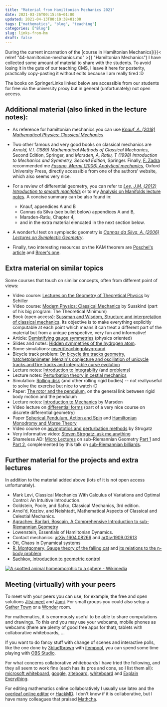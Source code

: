 ```yaml
---
title: "Material from Hamiltonian Mechanics 2021"
date: 2021-03-26T00:15:46+01:00
updated: 2021-04-13T00:10:38+01:00
tags: ["mathematics", "blog", "teaching"]
categories: ["Blog"]
slug: links-from-hm
draft: false
---
```


During the current incarnation of the [course in Hamiltonian Mechanics]({{< relref "44-hamiltonian-mechanics.md" >}} "Hamiltonian Mechanics") I have collected some amount of material to share with the students.
To avoid losing it in the guts of our teaching CMS, I leave it here for posterity, practically copy-pasting it without edits because I am really tired :D

The books on SpringerLinks linked below are accessible from our students for free via the university proxy but in general (unfortunately) not open access.

## Additional material (also linked in the lecture notes):

- As reference for hamiltonian mechanics you can use [_Knauf, A. (2018) Mathematical Physics: Classical Mechanics_](https://link.springer.com/book/10.1007%2F978-3-662-55774-7)

- Two other famous and very good books on classical mechanics are _Arnold, V.I. (1989) Mathematical Methods of Classical Mechanics_, Second Edition, Springer, and _Marsden, A, Ratiu, T (1998) Introduction to Mechanics and Symmetry, Second Edition_, Springer. Finally, [F. Zadra](https://sites.google.com/view/fzadra/) recommended me [_Fasano, Marmi (2006) Analytical mechanics_](https://web.archive.org/web/20180417155852/http://homepage.sns.it/marmi/papers/Fasano,%20A.%20&%20Marmi,%20S.%20-%20Analytical%20mechanics%20(Oxford,%202006).pdf), Oxford University Press, directly accessible from one of the authors' website, which also seems very nice.

- For a review of differential geometry, you can refer to [_Lee, J.M. (2012) Introduction to smooth manifolds_](https://link.springer.com/book/10.1007%2F978-1-4419-9982-5) or to my [Analysis on Manifolds lecture notes](https://github.com/mseri/AoM/releases). A concise summary can be also found in:
    - Knauf, appendices A and B
    - Cannas da Silva (see bullet below) appendices A and B,
    - Marsden-Ratiu, Chapter 4,
    - and in the extra material elencated in the next section below.

- A wonderful text on symplectic geometry is [_Cannas da Silva, A. (2006) Lectures on Symplectic Geometry_](https://people.math.ethz.ch/~acannas/Papers/lsg.pdf).

- Finally, two interesting resources on the KAM theorem are [Poschel's article](https://arxiv.org/abs/0908.2234) and [Broer's one](https://web.archive.org/web/20090625190403/http://www.math.rug.nl/~broer/pdf/Ultimate.pdf).

## Extra material on similar topics

Some courses that touch on similar concepts, often from different point of views:

- Video course: [Lectures on the Geometry of Theoretical Physics](https://www.fau.tv/course/id/242) by Schiller
- Video course: [Modern Physics: Classical Mechanics](https://www.youtube.com/watch?v=pyX8kQ-JzHI) by Susskind  (part of his big program: The Theoretical Minimum)
- Book (open access): [Sussman and Wisdom, Structure and interpretation of classical mechanics](https://mitpress.mit.edu/sites/default/files/titles/content/sicm_edition_2/book.html). Its objective is to make everything explicitly computable at each point which means it can treat a different part of the material but from a unique perspective, very fun and informative!
- Article: [Demistifying gauge symmetries](https://arxiv.org/pdf/1901.10420.pdf) (physics oriented)
- Slides and notes: [Hidden symmetries of the hydrogen atom](https://math.ucr.edu/home//baez/hydrogen/4d/).
- Some simulations: [mseri/teachingplayground](https://github.com/mseri/teachingplayground)
- Bicycle track problem: [On bicycle tire tracks geometry, hatchetplanimeter, Menzin's conjecture and oscillation of unicycle tracks andTire tracks and integrable curve evolution](https://arxiv.org/abs/0801.4396)
- Lecture notes: [Introduction to integrabilty](https://people.phys.ethz.ch/~nbeisert/lectures/Int-16HS-Notes.pdf) (and [problems](https://people.phys.ethz.ch/~nbeisert/lectures/Int-16HS-Problems.pdf))
- Lecture notes: [Perturbation theory in cestial mechanics](https://web.ma.utexas.edu/mp_arc/c/07/07-303.pdf)
- Simulation: [Rolling disk](https://rotations.berkeley.edu/the-rolling-disk/) (and other rolling rigid bodies) -- not reallyuseful to solve the exercise but nice to watch :D
- Paper: [The rotor and the pendulum](https://www.researchgate.net/publication/45636436_The_Rotor_and_the_Pendulum), on the general link between rigid body motion and the pendulum
- Lecture notes: [Introduction to Mechanics](https://core.ac.uk/download/pdf/4887416.pdf) by Marsden
- Video lecture on [differential forms](https://youtu.be/4zicWglBfIE) (part of a very nice course on discrete differential geometry)
- Paper [Spherical Pendulum, Action and Spin](https://webspace.science.uu.nl/~hanss102/gm349/RDWW96.pdf) and [Hamiltonian Monodromy and Morse Theory](https://www.researchgate.net/publication/336224144_Hamiltonian_Monodromy_and_Morse_Theory)
- Video course on [asymptotics and perturbation methods](https://youtube.com/playlist?list=PL5EH0ZJ7V0jV7kMYvPcZ7F9oaf_YAlfbI) by Strogatz
- Very informative video: [Steven Strogatz: ask me anything](https://www.youtube.com/watch?v=wZBEFmkmogs)
- Shameless AD: [Micro Lectures](https://www.few.vu.nl/~trt800/ddtg/serinotes.pdf) on sub-Riemannian Geometry [Part 1](https://www.youtube.com/watch?v=RqM9_PzO5-M) and [Part 2](https://www.youtube.com/watch?v=VDR0jUMCHsc), complemented by this talk on [sub-Riemannian billiards](https://www.youtube.com/watch?v=Rp5pHUjSRw8).

## Further material for the projects and extra lectures

In addition to the material added above (lots of it is not open access unfortunately).

- Mark Levi, Classical Mechanics With Calculus of Variations and Optimal Control: An Intuitive Introduction.
- Goldstein, Poole, and Safko, Classical Mechanics, 3rd edition.
- Arnol'd, Kozlov, and Neishtadt, Mathematical Aspects of Classical and Celestial Mechanics.
- [Agrachev, Barilari, Boscain, A Comprehensive Introduction to sub-Riemannian Geometry](https://people.sissa.it/~agrachev/agrachev_files/ABB-final-SRnotes.pdf)
- Lowenstein, Essentials of Hamiltonian Dynamics.
- Contact mechanics: [arXiv:1604.08266](https://arxiv.org/abs/1604.08266) and [arXiv:1909.02613](https://arxiv.org/abs/1909.02613)
- Ott, Chaos in Dynamical systems
- [R. Montgomery, Gauge theory of the falling cat](https://pdfs.semanticscholar.org/a9e0/63e5bc89d3251c6c1c188e4304ac5c9ff520.pdf) and [its relations to the n-body problem](https://qig.itp.uni-hannover.de/~giulini/papers/DiffGeom/LittlejohnReinsch_RMP69_1997.pdf)
- [Sachkov, Introduction to geometric control](https://arxiv.org/abs/1903.00211)

[![A spotted animal homeomorphic to a sphere - Wikimedia](https://upload.wikimedia.org/wikipedia/commons/2/24/Spot_the_cow.gif)](https://commons.wikimedia.org/wiki/File:Spot_the_cow.gif)

## Meeting (virtually) with your peers

To meet with your peers you can use, for example, the free and open solutions [Jitsi meet](https://meet.jit.si/) and [Jami](https://jami.net/). For small groups you could also setup a [Gather Town](https://gather.town) or a [Wonder](https://www.wonder.me/) room.

For mathematics, it is enormously useful to be able to share computations and drawings.
To this end you may use your webcams, mobile phones as webcams (there are plenty of good free apps for that), tablets with collaborative whiteboards, ...

If you want to do fancy stuff with change of scenes and interactive polls, like the one done by [3blue1brown](https://itempool.com/) with [itempool](https://itempool.com/), you can spend some time playing with [OBS Studio](https://obsproject.com/).

For what concerns collaborative whiteboards I have tried the following, and they all seem to work fine (each has its pros and cons, so I list them all): [microsoft whiteboard](https://whiteboard.microsoft.com), [google](https://jamboard.google.com), [ziteboard](https://ziteboard.com/), [whiteboard](https://witeboard.com/) and [Explain Everything](https://explaineverything.com/).

For editing mathematics online collaboratively I usually use latex and the [overleaf online editor](https://www.overleaf.com/) or [HackMD](https://hackmd.io). I don't know if it is collaborative, but I have many colleagues that praised [Mathcha](https://www.mathcha.io/).
